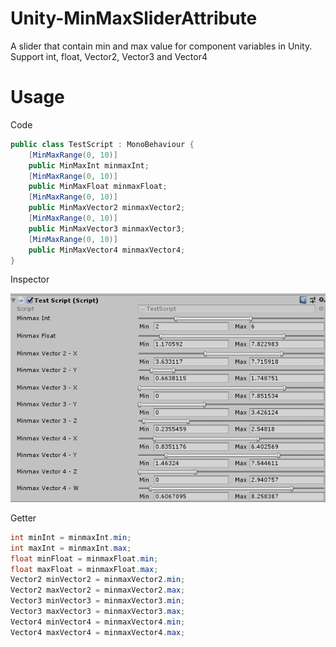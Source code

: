 # Unity-MinMaxSliderAttribute
A slider that contain min and max value for component variables in Unity.
Support int, float, Vector2, Vector3 and Vector4
# Usage
Code
``` c#
public class TestScript : MonoBehaviour {
	[MinMaxRange(0, 10)]
	public MinMaxInt minmaxInt;
	[MinMaxRange(0, 10)]
	public MinMaxFloat minmaxFloat;
	[MinMaxRange(0, 10)]
	public MinMaxVector2 minmaxVector2;
	[MinMaxRange(0, 10)]
	public MinMaxVector3 minmaxVector3;
	[MinMaxRange(0, 10)]
	public MinMaxVector4 minmaxVector4;
}
```
Inspector


![InInspector](screenshot1.png)

Getter
``` c#
int minInt = minmaxInt.min;
int maxInt = minmaxInt.max;
float minFloat = minmaxFloat.min;
float maxFloat = minmaxFloat.max;
Vector2 minVector2 = minmaxVector2.min;
Vector2 maxVector2 = minmaxVector2.max;
Vector3 minVector3 = minmaxVector3.min;
Vector3 maxVector3 = minmaxVector3.max;
Vector4 minVector4 = minmaxVector4.min;
Vector4 maxVector4 = minmaxVector4.max;
```
